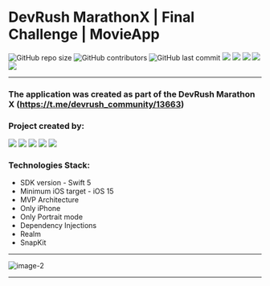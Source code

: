 # DevRush MarathonX | Final Challenge | MovieApp

![GitHub repo size](https://img.shields.io/github/repo-size/michaelbolgar/BookStore)  ![GitHub contributors](https://img.shields.io/github/contributors/michaelbolgar/BookStore)   ![GitHub last commit](https://img.shields.io/github/last-commit/michaelbolgar/MovieApp) ![][ios] ![][swift] ![][uikit] ![][SnapKit] ![][Realm] 

---
### The application was created as part of the DevRush Marathon X (https://t.me/devrush_community/13663)
### Project created by:
<p align="left"> 
<a href="https://github.com/michaelbolgar">
<img src="https://img.shields.io/badge/michaelbolgar (TeamLead)-blue"/></a>
<a href="https://github.com/Kirilloao">
<img src="https://img.shields.io/badge/Kirilloao-red"/></a>
<a href="https://github.com/ShirobokovNikita">
<img src="https://img.shields.io/badge/ShirobokovNikita-green"/></a>
<a href="https://github.com/Privetyanikita">
<img src="https://img.shields.io/badge/Privetyanikita-cyan"/></a>
<a href="https://github.com/Zarkan1204">
<img src="https://img.shields.io/badge/Zarkan1204-yellow"/></a>

</p>

### Technologies Stack:
* SDK version - Swift 5
* Minimum iOS target - iOS 15
* MVP Architecture
* Only iPhone
* Only Portrait mode
* Dependency Injections
* Realm
* SnapKit

---

![image-2](https://github.com/michaelbolgar/MovieApp/assets/119865051/4b409b08-092d-406a-b652-95efda774697)

---

[ios]: https://img.shields.io/badge/iOS-15.0-critical
[swift]: https://img.shields.io/badge/-Swift-9cf
[uikit]: https://img.shields.io/badge/-UIKit-blue
[SnapKit]: https://img.shields.io/badge/-SnapKit-green
[Realm]: https://img.shields.io/badge/-Realm-yellow
